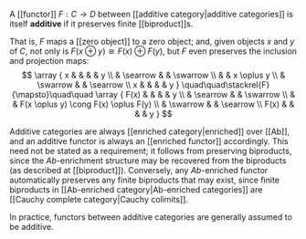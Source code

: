 A [[functor]] $F: C \to D$ between [[additive category|additive categories]] is itself __additive__ if it preserves finite [[biproduct]]s.

That is, $F$ maps a [[zero object]] to a zero object; and, given objects $x$ and $y$ of $C$, not only is $F(x \oplus y) \cong F(x) \oplus F(y)$, but $F$ even preserves the inclusion and projection maps:
$$
\array { x &          &            &          & y \\
           & \searrow &            & \swarrow \\
           &          & x \oplus y \\
           & \swarrow &            & \searrow \\
         x &          &            &          & y }
\quad\quad\stackrel{F}{\mapsto}\quad\quad
\array { F(x) &          &                                      &          & y \\
              & \searrow &                                      & \swarrow \\
              &          & F(x \oplus y) \cong F(x) \oplus F(y) \\
              & \swarrow &                                      & \searrow \\
         F(x) &          &                                      &          & y }
$$

Additive categories are always [[enriched category|enriched]] over [[Ab]], and an additive functor is always an [[enriched functor]] accordingly.  This need not be stated as a requirement; it follows from preserving biproducts, since the $Ab$-enrichment structure may be recovered from the biproducts (as described at [[biproduct]]).  Conversely, any $Ab$-enriched functor automatically preserves any finite biproducts that may exist, since finite biproducts in [[Ab-enriched category|Ab-enriched categories]] are [[Cauchy complete category|Cauchy colimits]].

In practice, functors between additive categories are generally assumed to be additive.
